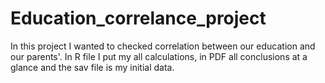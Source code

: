 # Education_correlance_project
In this project I wanted to checked correlation between our education and our parents'. In R file I put my all calculations, in PDF all conclusions at a glance and the sav file is my initial data.
